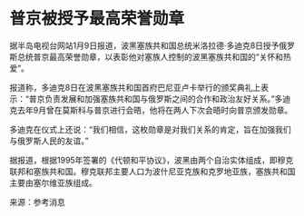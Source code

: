 # 普京被授予最高荣誉勋章

据半岛电视台网站1月9日报道，波黑塞族共和国总统米洛拉德·多迪克8日授予俄罗斯总统普京最高荣誉勋章，以表彰他对塞族人控制的波黑塞族共和国的“关怀和热爱”。

报道称，多迪克8日在波黑塞族共和国首府巴尼亚卢卡举行的颁奖典礼上表示：“普京负责发展和加强塞族共和国与俄罗斯之间的合作和政治友好关系。”多迪克去年9月曾在莫斯科与普京进行会晤，他将在两人下次会晤时向普京颁发勋章。

多迪克在仪式上还说：“我们相信，这枚勋章是对我们关系的肯定，旨在加强我们与俄罗斯人民的友谊。”

据报道，根据1995年签署的《代顿和平协议》，波黑由两个自治实体组成，即穆克联邦和塞族共和国。穆克联邦主要人口为波什尼亚克族和克罗地亚族，塞族共和国主要由塞尔维亚族组成。

来源：参考消息

